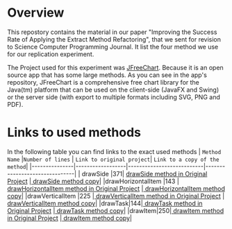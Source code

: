 # Overview

This repostory contains the material in our paper "Improving the Success Rate of Applying the Extract Method Refactoring", that we sent for revision to Science Computer Programming Journal. It list the four method we use for our replication experiment.

The Project used for this experiment was <a href="https://github.com/jfree/jfreechart">JFreeChart</a>. Because it is an open source app that has some large methods. 
As you can see in the app's repository, JFreeChart is a comprehensive free chart library for the Java(tm) platform that can be used on the client-side (JavaFX and Swing) or the server side (with export to multiple formats including SVG, PNG and PDF).
# Links to used methods
In the following table you can find links to the exact used methods
| `Method Name` |`Number of lines` | `Link to original project`| `Link to a copy of the method`|
|---------------|------------------|---------------------------|-------------------------------|
| drawSide  |371| <a href="https://github.com/jfree/jfreechart/blob/f574e3d9585d29c30af6ceb4b56b8bfdd9b14e42/src/main/java/org/jfree/chart/plot/PiePlot3D.java"> drawSide method in Original Project</a > |<a href="https://github.com/Aleli03/LinksToMethods/blob/master/Copy%20of%20methods/DrawSideMethod.java"> drawSide method copy</a >|
|drawHorizontalItem |143 |<a href="https://github.com/jfree/jfreechart/blob/f574e3d9585d29c30af6ceb4b56b8bfdd9b14e42/src/main/java/org/jfree/chart/renderer/category/BoxAndWhiskerRenderer.java"> drawHorizontalItem method in Original Project</a > |<a href="https://github.com/Aleli03/LinksToMethods/blob/master/Copy%20of%20methods/drawHorizontalItemMethod.java"> drawHorizontalItem method copy</a >|
|drawVerticalItem |225 |<a href="https://github.com/jfree/jfreechart/blob/f574e3d9585d29c30af6ceb4b56b8bfdd9b14e42/src/main/java/org/jfree/chart/renderer/category/BoxAndWhiskerRenderer.java"> drawVerticalItem method in Original Project</a > |<a href="https://github.com/Aleli03/LinksToMethods/blob/master/Copy%20of%20methods/drawVerticalItemMethod.java"> drawVerticalItem method copy</a >|
|drawTask|144|<a href="https://github.com/jfree/jfreechart/blob/f574e3d9585d29c30af6ceb4b56b8bfdd9b14e42/src/main/java/org/jfree/chart/renderer/category/GanttRenderer.java"> drawTask method in Original Project</a > |<a href="https://github.com/Aleli03/LinksToMethods/blob/master/Copy%20of%20methods/drawTaskMethod.java"> drawTask method copy</a >|
|drawItem|250|<a href="https://github.com/jfree/jfreechart/blob/f574e3d9585d29c30af6ceb4b56b8bfdd9b14e42/src/main/java/org/jfree/chart/renderer/xy/StackedXYAreaRenderer2.java"> drawItem method in Original Project</a > |<a href="https://github.com/Aleli03/LinksToMethods/blob/master/Copy%20of%20methods/drawItemMethod.java"> drawItem method copy</a >|

